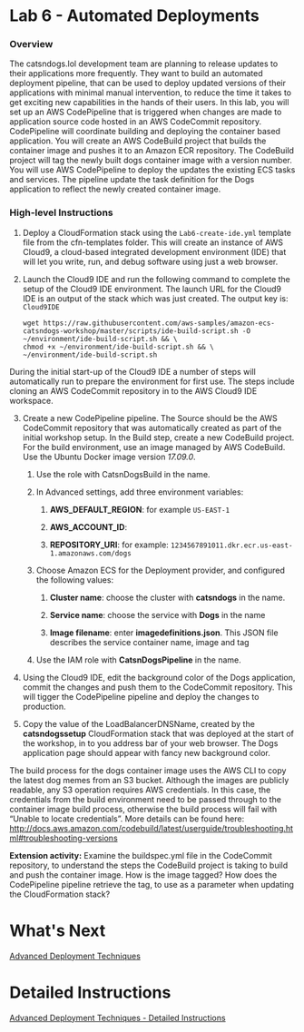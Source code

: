 # Lab 6 - Automated Deployments
### Overview
The catsndogs.lol development team are planning to release updates to their applications more frequently. They want to build an automated deployment pipeline, that can be used to deploy updated versions of their applications with minimal manual intervention, to reduce the time it takes to get exciting new capabilities in the hands of their users.
In this lab, you will set up an AWS CodePipeline that is triggered when changes are made to application source code hosted in an AWS CodeCommit repository. CodePipeline will coordinate building and deploying the container based application.
You will create an AWS CodeBuild project that builds the container image and pushes it to an Amazon ECR repository. The CodeBuild project will tag the newly built dogs container image with a version number.
You will use AWS CodePipeline to deploy the updates the existing ECS tasks and services. The pipeline update the task definition for the Dogs application to reflect the newly created container image.


### High-level Instructions

1.	Deploy a CloudFormation stack using the `Lab6-create-ide.yml` template file from the cfn-templates folder. This will create an instance of AWS Cloud9, a cloud-based integrated development environment (IDE) that will let you write, run, and debug software using just a web browser.

2.  Launch the Cloud9 IDE and run the following command to complete the setup of the Cloud9 IDE environment. The launch URL for the Cloud9 IDE is an output of the stack which was just created. The output key is: `Cloud9IDE`

    ```
    wget https://raw.githubusercontent.com/aws-samples/amazon-ecs-catsndogs-workshop/master/scripts/ide-build-script.sh -O ~/environment/ide-build-script.sh && \
    chmod +x ~/environment/ide-build-script.sh && \
    ~/environment/ide-build-script.sh
    ```

During the initial start-up of the Cloud9 IDE a number of steps will automatically run to prepare the environment for first use. The steps include cloning an AWS CodeCommit repository in to the AWS Cloud9 IDE workspace.

3.	Create a new CodePipeline pipeline. The Source should be the AWS CodeCommit repository that was automatically created as part of the initial workshop setup. In the Build step, create a new CodeBuild project. For the build environment, use an image managed by AWS CodeBuild. Use the Ubuntu Docker image version *17.09.0*.

    1.	Use the role with CatsnDogsBuild in the name.

    2.	In Advanced settings, add three environment variables:

        1. **AWS_DEFAULT_REGION**: *<your AWS region>* for example `US-EAST-1`

        2. **AWS_ACCOUNT_ID**: *<the account ID of your AWS account>*

        3. **REPOSITORY_URI**: *<URI of your dogs ECR repository>* for example: `1234567891011.dkr.ecr.us-east-1.amazonaws.com/dogs`

    3.	Choose Amazon ECS for the Deployment provider, and configured the following values:

        1. **Cluster name**: choose the cluster with **catsndogs** in the name.

        2. **Service name**: choose the service with **Dogs** in the name

        3. **Image filename**: enter **imagedefinitions.json**. This JSON file describes the service container name, image and tag

    4.	Use the IAM role with **CatsnDogsPipeline** in the name.

4. Using the Cloud9 IDE, edit the background color of the Dogs application, commit the changes and push them to the CodeCommit repository. This will tigger the CodePipeline pipeline and deploy the changes to production.

5.	Copy the value of the LoadBalancerDNSName, created by the **catsndogssetup** CloudFormation stack that was deployed at the start of the workshop, in to you address bar of your web browser. The Dogs application page should appear with fancy new background color.

The build process for the dogs container image uses the AWS CLI to copy the latest dog memes from an S3 bucket. Although the images are publicly readable, any S3 operation requires AWS credentials. In this case, the credentials from the build environment need to be passed through to the container image build process, otherwise the build process will fail with “Unable to locate credentials”.
More details can be found here: http://docs.aws.amazon.com/codebuild/latest/userguide/troubleshooting.html#troubleshooting-versions

**Extension activity:** Examine the buildspec.yml file in the CodeCommit repository, to understand the steps the CodeBuild project is taking to build and push the container image. How is the image tagged? How does the CodePipeline pipeline retrieve the tag, to use as a parameter when updating the CloudFormation stack?

# What's Next
[Advanced Deployment Techniques](../Lab-7-Artifacts/)

# Detailed Instructions
[Advanced Deployment Techniques - Detailed Instructions](./lab6-detailed-steps.md)
